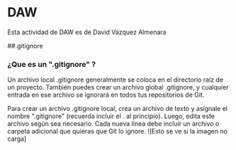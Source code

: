 # DAW
Esta actividad de DAW es de David Vázquez Almenara

##.gitignore

### ¿Que es un ".gitignore" ?
Un archivo local .gitignore generalmente se coloca en el directorio raíz de un proyecto. También puedes crear un archivo global .gitignore, y cualquier entrada en ese archivo se ignorará en todos tus repositorios de Git.

Para crear un archivo .gitignore local, crea un archivo de texto y asígnale el nombre ".gitignore" (recuerda incluir el . al principio). Luego, edita este archivo según sea necesario. Cada nueva línea debe incluir un archivo o carpeta adicional que quieras que Git lo ignore.
![Esto se ve si la imagen no carga]
